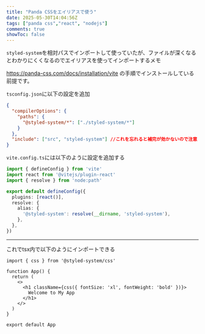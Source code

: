 ```yaml
---
title: "Panda CSSをエイリアスで使う"
date: 2025-05-30T14:04:56Z
tags: ["panda css","react", "nodejs"]
comments: true
showToc: false
---
```

`styled-system`を相対パスでインポートして使っていたが、ファイルが深くなるとわかりにくくなるのでエイリアスを使ってインポートするメモ  

https://panda-css.com/docs/installation/vite の手順でインストールしている前提です。

`tsconfig.json`に以下の設定を追加
```json
{
  "compilerOptions": {
    "paths": {
      "@styled-system/*": ["./styled-system/*"]
    }
  },
  "include": ["src", "styled-system"] //これを忘れると補完が効かないので注意
}
```

`vite.config.ts`には以下のように設定を追加する
```ts
import { defineConfig } from 'vite'
import react from '@vitejs/plugin-react'
import { resolve } from 'node:path'

export default defineConfig({
  plugins: [react()],
  resolve: {
    alias: {
      '@styled-system': resolve(__dirname, 'styled-system'),
    },
  },
})
```
---
これでtsx内で以下のようにインポートできる
```tsx
import { css } from '@styled-system/css'

function App() {
  return (
    <>
      <h1 className={css({ fontSize: 'xl', fontWeight: 'bold' })}>
        Welcome to My App
      </h1>
    </>
  )
}

export default App
```
